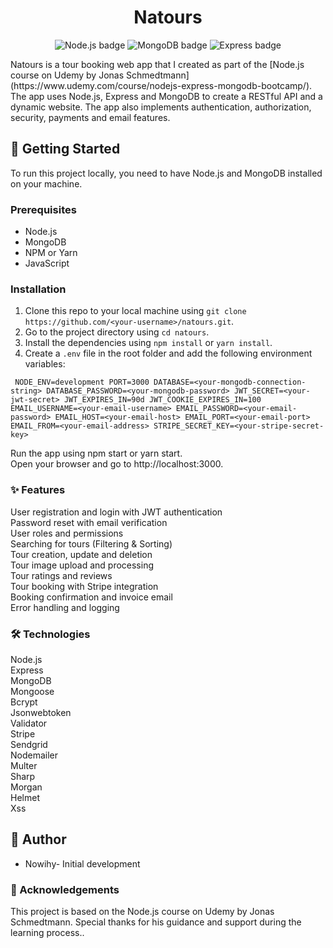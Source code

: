 <h1 align="center">Natours</h1>
<p align="center">
  <img src="https://img.shields.io/badge/Node.js-000000?style=for-the-badge&logo=nodedotjs&logoColor=white" alt="Node.js badge">
  <img src="https://img.shields.io/badge/MongoDB-47A248?style=for-the-badge&logo=mongodb&logoColor=white" alt="MongoDB badge">
  <img src="https://img.shields.io/badge/Express-000000?style=for-the-badge&logo=express&logoColor=white" alt="Express badge">
</p>
Natours is a tour booking web app that I created as part of the [Node.js course on Udemy by Jonas Schmedtmann](https://www.udemy.com/course/nodejs-express-mongodb-bootcamp/). The app uses Node.js, Express and MongoDB to create a RESTful API and a dynamic website. The app also implements authentication, authorization, security, payments and email features.

## :rocket: Getting Started

To run this project locally, you need to have Node.js and MongoDB installed on your machine.

### Prerequisites

- Node.js
- MongoDB
- NPM or Yarn
- JavaScript

### Installation

1. Clone this repo to your local machine using `git clone https://github.com/<your-username>/natours.git`.
2. Go to the project directory using `cd natours`.
3. Install the dependencies using `npm install` or `yarn install`.
4. Create a `.env` file in the root folder and add the following environment variables:

`
NODE_ENV=development
PORT=3000
DATABASE=<your-mongodb-connection-string>
DATABASE_PASSWORD=<your-mongodb-password>
JWT_SECRET=<your-jwt-secret>
JWT_EXPIRES_IN=90d
JWT_COOKIE_EXPIRES_IN=100
EMAIL_USERNAME=<your-email-username>
EMAIL_PASSWORD=<your-email-password>
EMAIL_HOST=<your-email-host>
EMAIL_PORT=<your-email-port>
EMAIL_FROM=<your-email-address>
STRIPE_SECRET_KEY=<your-stripe-secret-key>`

Run the app using npm start or yarn start.<br> Open your browser and go to http://localhost:3000.<br> 

### :sparkles: Features
User registration and login with JWT authentication<br> Password reset with email verification<br>
User roles and permissions<br> Searching for tours (Filtering & Sorting)<br> Tour creation, update and deletion<br> Tour image upload and processing<br> Tour ratings and reviews<br> Tour booking with Stripe integration<br> Booking confirmation and invoice email<br> Error handling and logging<br>
### :hammer_and_wrench: Technologies
Node.js<br> Express<br> MongoDB<br> Mongoose<br> Bcrypt<br> Jsonwebtoken<br> Validator<br> Stripe<br> Sendgrid<br> Nodemailer<br> Multer<br> Sharp<br> Morgan<br> Helmet<br> Xss<br>

## :bust_in_silhouette: Author
- Nowihy- Initial development

### :clap: Acknowledgements
This project is based on the Node.js course on Udemy by Jonas Schmedtmann. Special thanks for his guidance and support during the learning process..<br>
